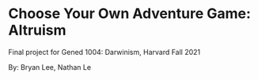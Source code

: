 # Choose Your Own Adventure Game: Altruism

Final project for Gened 1004: Darwinism, Harvard Fall 2021

By: Bryan Lee, Nathan Le
